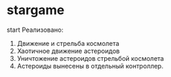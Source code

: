 # stargame
start
Реализовано:
1. Движение и стрельба космолета
2. Хаотичное движение астероидов
3. Уничтожение астероидов стрельбой космолета
4. Астероиды вынесены в отдельный контроллер.
 
